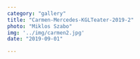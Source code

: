 ```yaml
---
category: "gallery"
title: "Carmen-Mercedes-KGLTeater-2019-2"
photo: "Miklos Szabo"
img: '../img/carmen2.jpg'
date: "2019-09-01"

---
```

